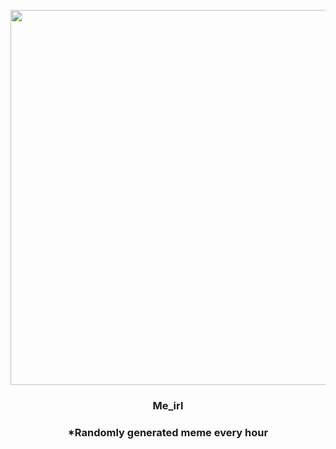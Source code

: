 <p align="center">
        <img src="https://i.redd.it/w98wf71ws1v81.jpg" width="600" height="600">
        </p>
        <h3 align="center">Me_irl</h3>
        <h3 align="center">*Randomly generated meme every hour</h3>
    